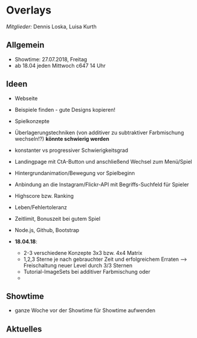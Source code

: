 # Overlays

_Mitglieder:_ Dennis Loska, Luisa Kurth

## Allgemein

- Showtime: 27.07.2018, Freitag
- ab 18.04 jeden Mittwoch c647 14 Uhr

## Ideen

- Webseite
- Beispiele finden - gute Designs kopieren!
- Spielkonzepte
- Überlagerungstechniken (von additiver zu subtraktiver Farbmischung wechseln!?)  **könnte schwierig werden**
- konstanter vs progressiver Schwierigkeitsgrad
- Landingpage mit CtA-Button und anschließend Wechsel zum Menü/Spiel
- Hintergrundanimation/Bewegung vor Spielbeginn
- Anbindung an die Instagram/Flickr-API mit Begriffs-Suchfeld für Spieler
- Highscore bzw. Ranking
- Leben/Fehlertoleranz
- Zeitlimit, Bonuszeit bei gutem Spiel
- Node.js, Github, Bootstrap

- **18.04.18**:
  - 2-3 verschiedene Konzepte 3x3 bzw. 4x4 Matrix
  - 1,2,3 Sterne je nach gebrauchter Zeit und erfolgreichem Erraten --> Freischaltung neuer Level durch 3/3 Sternen
  - Tutorial-ImageSets bei additiver Farbmischung oder 
  - 

## Showtime

- ganze Woche vor der Showtime für Showtime aufwenden

## Aktuelles


